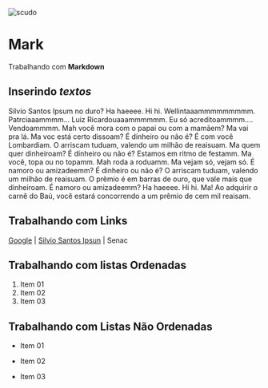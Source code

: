 ![scudo](https://img.shields.io/badge/Mark-Markdown-yellowgreen.svg)

# Mark
Trabalhando com **Markdown**

## Inserindo _textos_

Silvio Santos Ipsum no duro? Ha haeeee. Hi hi. Wellintaaammmmmmmmm. Patrciaaammmm... Luiz Ricardouaaammmmmm. Eu só acreditoammmm.... Vendoammmm. Mah você mora com o papai ou com a mamãem? Ma vai pra lá. Ma voc está certo dissoam? É dinheiro ou não é? É com você Lombardiam. O arriscam tuduam, valendo um milhão de reaisuam.
Ma quem quer dinheiroam? É dinheiro ou não é? Estamos em ritmo de festamm. Ma você, topa ou no topamm. Mah roda a roduamm. Ma vejam só, vejam só. É namoro ou amizadeemm? É dinheiro ou não é? O arriscam tuduam, valendo um milhão de reaisuam. O prêmio é em barras de ouro, que vale mais que dinheiroam. É namoro ou amizadeemm? Ha haeeee. Hi hi. Ma! Ao adquirir o carnê do Baú, você estará concorrendo a um prêmio de cem mil reaisam.

## Trabalhando com Links
[Google](http://www.google.com.br "Clique e acesse agora!") | [Silvio Santos Ipsun](http://silviosantosipsum.com "Silvio Santos Ipsun" ) | Senac

## Trabalhando com listas Ordenadas
1. Item 01
2. Item 02
3. Item 03

## Trabalhando com Listas Não Ordenadas
* Item 01
- Item 02
+ Item 03

